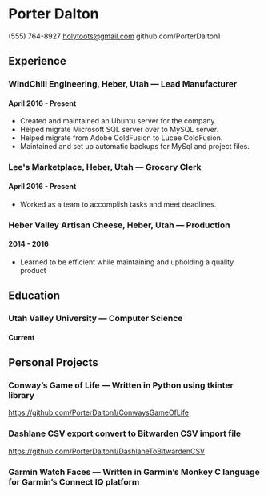 # Porter Dalton
(555) 764-8927
holytoots@gmail.com
github.com/PorterDalton1

## Experience

### WindChill Engineering, Heber, Utah — Lead Manufacturer
#### April 2016 - Present
- Created and maintained an Ubuntu server for the company.
- Helped migrate Microsoft SQL server over to MySQL server.
- Helped migrate from Adobe ColdFusion to Lucee ColdFusion.
- Maintained and set up automatic backups for MySql and project files.

### Lee's Marketplace, Heber, Utah — Grocery Clerk
#### April 2016 - Present
- Worked as a team to accomplish tasks and meet deadlines.

### Heber Valley Artisan Cheese, Heber, Utah — Production
#### 2014 - 2016
- Learned to be efficient while maintaining and upholding a quality product

## Education
### Utah Valley University — Computer Science
#### Current

## Personal Projects
### Conway’s Game of Life — Written in Python using tkinter library
https://github.com/PorterDalton1/ConwaysGameOfLife
### Dashlane CSV export convert to Bitwarden CSV import file
https://github.com/PorterDalton1/DashlaneToBitwardenCSV

### Garmin Watch Faces — Written in Garmin’s Monkey C language for Garmin’s Connect IQ platform
